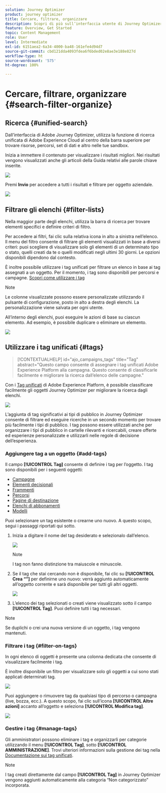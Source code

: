 ```yaml
---
solution: Journey Optimizer
product: journey optimizer
title: Cercare, filtrare, organizzare
description: Scopri di più sull’interfaccia utente di Journey Optimizer
feature: Overview, Get Started
topic: Content Management
role: User
level: Intermediate
exl-id: 6151aea2-6a34-4000-ba48-161efe4d94d7
source-git-commit: cbd121dda4093fdea6f6bded02e8ae3e188e827d
workflow-type: ht
source-wordcount: '575'
ht-degree: 100%

---
```


# Cercare, filtrare, organizzare {#search-filter-organize}

## Ricerca {#unified-search}

Dall’interfaccia di Adobe Journey Optimizer, utilizza la funzione di ricerca unificata di Adobe Experience Cloud al centro della barra superiore per trovare risorse, percorsi, set di dati e altro nelle tue sandbox.

Inizia a immettere il contenuto per visualizzare i risultati migliori. Nei risultati vengono visualizzati anche gli articoli della Guida relativi alle parole chiave inserite.

![](assets/unified-search.png)

Premi **Invio** per accedere a tutti i risultati e filtrare per oggetto aziendale.

![](assets/search-and-filter.png)

## Filtrare gli elenchi {#filter-lists}

Nella maggior parte degli elenchi, utilizza la barra di ricerca per trovare elementi specifici e definire criteri di filtro.

Per accedere ai filtri, fai clic sulla relativa icona in alto a sinistra nell’elenco. Il menu del filtro consente di filtrare gli elementi visualizzati in base a diversi criteri: puoi scegliere di visualizzare solo gli elementi di un determinato tipo o stato, quelli creati da te o quelli modificati negli ultimi 30 giorni. Le opzioni disponibili dipendono dal contesto.

È inoltre possibile utilizzare i tag unificati per filtrare un elenco in base ai tag assegnati a un oggetto. Per il momento, i tag sono disponibili per percorsi e campagne. [Scopri come utilizzare i tag](#tags)

>[!NOTE]
>
>Le colonne visualizzate possono essere personalizzate utilizzando il pulsante di configurazione, posto in alto a destra degli elenchi. La personalizzazione viene salvata per ogni utente.

All’interno degli elenchi, puoi eseguire le azioni di base su ciascun elemento. Ad esempio, è possibile duplicare o eliminare un elemento.

![](assets/journey4.png)

## Utilizzare i tag unificati {#tags}

>[!CONTEXTUALHELP]
>id="ajo_campaigns_tags"
>title="Tag"
>abstract="Questo campo consente di assegnare i tag unificati Adobe Experience Platform alla campagna. Questo consente di classificarle facilmente e migliorare la ricerca dall’elenco delle campagne."

Con i [Tag unificati](https://experienceleague.adobe.com/docs/experience-platform/administrative-tags/overview.html?lang=it) di Adobe Experience Platform, è possibile classificare facilmente gli oggetti Journey Optimizer per migliorare la ricerca dagli elenchi.

![](../rn/assets/do-not-localize/campaigns-tag.gif)

L’aggiunta di tag significativi ai tipi di pubblico in Journey Optimizer consente di filtrare ed eseguire ricerche in un secondo momento per trovare più facilmente i tipi di pubblico. I tag possono essere utilizzati anche per organizzare i tipi di pubblico in cartelle rilevanti e ricercabili, creare offerte ed esperienze personalizzate e utilizzarli nelle regole di decisione dell’esperienza.

### Aggiungere tag a un oggetto {#add-tags}

Il campo **[!UICONTROL Tag]** consente di definire i tag per l’oggetto. I tag sono disponibili per i seguenti oggetti:

* [Campagne](../campaigns/create-campaign.md#create)
* [Elementi decisionali](../experience-decisioning/items.md)
* [Frammenti](../content-management/fragments.md)
* [Percorsi](../building-journeys/journey-properties.md)
* [Pagine di destinazione](../landing-pages/create-lp.md)
* [Elenchi di abbonamenti](../landing-pages/subscription-list.md)
* [Modelli](../content-management/content-templates.md)

Puoi selezionare un tag esistente o crearne uno nuovo. A questo scopo, segui i passaggi riportati qui sotto.

1. Inizia a digitare il nome del tag desiderato e selezionalo dall’elenco.

   ![](assets/tags1.png)

   >[!NOTE]
   >
   > I tag non fanno distinzione tra maiuscole e minuscole.

1. Se il tag che stai cercando non è disponibile, fai clic su **[!UICONTROL Crea “”]** per definirne uno nuovo: verrà aggiunto automaticamente all’oggetto corrente e sarà disponibile per tutti gli altri oggetti.

   ![](assets/tags4.png)

1. L’elenco dei tag selezionati o creati viene visualizzato sotto il campo **[!UICONTROL Tag]**. Puoi definire tutti i tag necessari.

>[!NOTE]
> 
> Se duplichi o crei una nuova versione di un oggetto, i tag vengono mantenuti.

### Filtrare i tag {#filter-on-tags}

In ogni elenco di oggetti è presente una colonna dedicata che consente di visualizzare facilmente i tag.

È inoltre disponibile un filtro per visualizzare solo gli oggetti a cui sono stati applicati determinati tag.

![](assets/tags2.png)

Puoi aggiungere o rimuovere tag da qualsiasi tipo di percorso o campagna (live, bozza, ecc.). A questo scopo, fai clic sull’icona **[!UICONTROL Altre azioni]** accanto all’oggetto e seleziona **[!UICONTROL Modifica tag]**.

![](assets/tags3.png)

### Gestire i tag {#manage-tags}

Gli amministratori possono eliminare i tag e organizzarli per categorie utilizzando il menu **[!UICONTROL Tag]**, sotto **[!UICONTROL AMMINISTRAZIONE]**. Trovi ulteriori informazioni sulla gestione dei tag nella [Documentazione sui tag unificati](https://experienceleague.adobe.com/docs/experience-platform/administrative-tags/ui/managing-tags.html?lang=it).

>[!NOTE]
>
> I tag creati direttamente dal campo **[!UICONTROL Tag]** in Journey Optimizer vengono aggiunti automaticamente alla categoria “Non categorizzato” incorporata.
